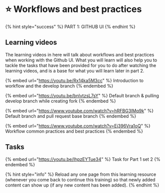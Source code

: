 # ⭐ Workflows and best practices

{% hint style="success" %}
PART 1: GITHUB UI
{% endhint %}

## Learning videos

The learning videos in here will talk about workflows and best practices when working with the Github UI. What you will learn will also help you to tackle the tasks that have been provided for you to do after watching the learning videos, and is a base for what you will learn later in part 2.

{% embed url="https://youtu.be/Rx14ka5M3cc" %}
Introduction to workflow and the develop branch
{% endembed %}

{% embed url="https://youtu.be/bnlvtzsL7sY" %}
Default branch & pulling develop branch while creating fork
{% endembed %}

{% embed url="https://www.youtube.com/watch?v=hRFBG3lMq9k" %}
Default branch and pull request base branch
{% endembed %}

{% embed url="https://www.youtube.com/watch?v=Ej396Vra1oQ" %}
Workflow common practices and best practices
{% endembed %}

## Tasks

{% embed url="https://youtu.be/IhpzEYTue34" %}
Task for Part 1 set 2
{% endembed %}

{% hint style="info" %}
Reload any one page from this learning resource (whenever you come back to continue this training) so that newly added content can show up (if any new content has been added).
{% endhint %}
